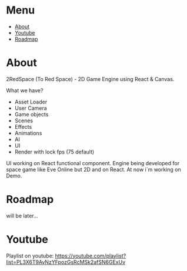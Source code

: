 # Menu
- [About](#about)
- [Youtube](#youtube)
- [Roadmap](#roadmap)

# <a name="about">About</a> 
2RedSpace (To Red Space) - 2D Game Engine using React & Canvas.

What we have?

- Asset Loader
- User Camera
- Game objects
- Scenes
- Effects
- Animations
- AI
- UI
- Render with lock fps (75 default)

UI working on React functional component. Engine being developed for space game like Eve Online
 but 2D and on React. At now i`m working on Demo.

# <a name="roadmap">Roadmap</a>
will be later...

# <a name="youtube">Youtube</a>

Playlist on youtube: https://youtube.com/playlist?list=PL3X6T9AyNzYFpozGsRcMSk2afSN6GExUv